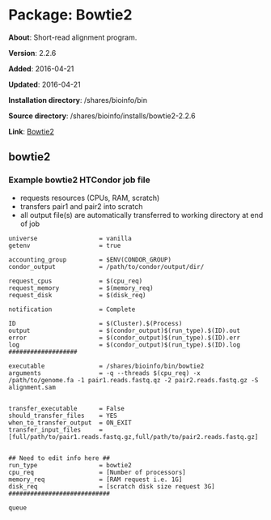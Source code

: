 # Package: Bowtie2

**About**: Short-read alignment program.

**Version**: 2.2.6

**Added**: 2016-04-21

**Updated**: 2016-04-21

**Installation directory**: /shares/bioinfo/bin

**Source directory**: /shares/bioinfo/installs/bowtie2-2.2.6

**Link**: [Bowtie2](http://bowtie-bio.sourceforge.net/bowtie2/index.shtml)

## bowtie2

### Example bowtie2 HTCondor job file

- requests resources (CPUs, RAM, scratch)
- transfers pair1 and pair2 into scratch
- all output file(s) are automatically transferred to working directory at end of job

```     
universe                 = vanilla
getenv                   = true

accounting_group         = $ENV(CONDOR_GROUP)
condor_output            = /path/to/condor/output/dir/

request_cpus             = $(cpu_req)
request_memory           = $(memory_req)
request_disk             = $(disk_req)

notification             = Complete

ID                       = $(Cluster).$(Process)
output                   = $(condor_output)$(run_type).$(ID).out
error                    = $(condor_output)$(run_type).$(ID).err
log                      = $(condor_output)$(run_type).$(ID).log
###################

executable               = /shares/bioinfo/bin/bowtie2
arguments                = -q --threads $(cpu_req) -x /path/to/genome.fa -1 pair1.reads.fastq.qz -2 pair2.reads.fastq.gz -S alignment.sam


transfer_executable      = False
should_transfer_files    = YES
when_to_transfer_output  = ON_EXIT
transfer_input_files     = [full/path/to/pair1.reads.fastq.gz,full/path/to/pair2.reads.fastq.gz]


## Need to edit info here ##
run_type                 = bowtie2
cpu_req                  = [Number of processors]
memory_req               = [RAM request i.e. 1G]
disk_req                 = [scratch disk size request 3G]
############################

queue
```
